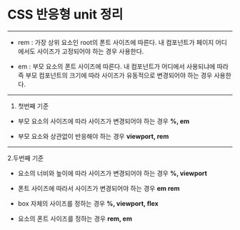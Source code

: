 # CSS 반응형 unit 정리

---

- rem : 가장 상위 요소인 root의 폰트 사이즈에 따른다. 내 컴포넌트가 페이지 어디에서도 사이즈가 고정되어야 하는 경우 사용한다.

- em : 부모 요소의 폰트 사이즈에 따른다. 내 컴포넌트가 어디에서 사용되냐에 따라 즉 부모 컴포넌트의 크기에 따라 사이즈가 유동적으로 변경되어야 하는 경우 사용한다.

---

1. 첫번째 기준

- 부모 요소의 사이즈에 따라 사이즈가 변경되어야 하는 경우
  **%, em**

- 부모 요소와 상관없이 반응해야 하는 경우
  **viewport, rem**

---

2.두번째 기준

- 요소의 너비와 높이에 따라 사이즈가 변경되어야 하는 경우
  **%, viewport**

- 폰트 사이즈에 따라서 사이즈가 변경되어야 하는 경우
  **em rem**

- box 자체의 사이즈를 정하는 경우
  **%, viewport, flex**

- 요소의 폰트 사이즈를 정하는 경우
  **rem, em**
